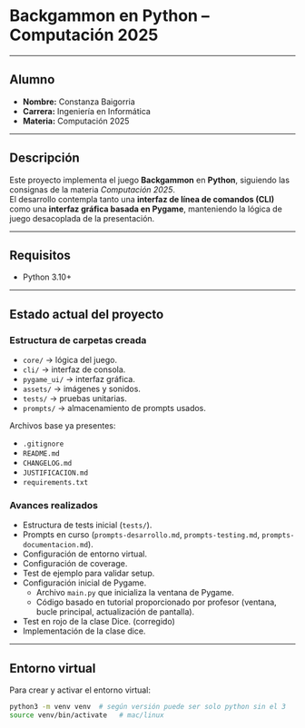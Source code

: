 # Backgammon en Python – Computación 2025 

---

## Alumno
- **Nombre:** Constanza Baigorria 
- **Carrera:** Ingeniería en Informática 
- **Materia:** Computación 2025  

---

## Descripción

Este proyecto implementa el juego **Backgammon** en **Python**, siguiendo las consignas de la materia *Computación 2025*.  
El desarrollo contempla tanto una **interfaz de línea de comandos (CLI)** como una **interfaz gráfica basada en Pygame**, manteniendo la lógica de juego desacoplada de la presentación.  

---
## Requisitos
- Python 3.10+

---

## Estado actual del proyecto

### Estructura de carpetas creada
- `core/` → lógica del juego.
- `cli/` → interfaz de consola.
- `pygame_ui/` → interfaz gráfica.
- `assets/` → imágenes y sonidos.
- `tests/` → pruebas unitarias.
- `prompts/` → almacenamiento de prompts usados.

Archivos base ya presentes:
- `.gitignore`
- `README.md`
- `CHANGELOG.md`
- `JUSTIFICACION.md`
- `requirements.txt`

### Avances realizados
- Estructura de tests inicial (`tests/`).
- Prompts en curso (`prompts-desarrollo.md`, `prompts-testing.md`, `prompts-documentacion.md`).
- Configuración de entorno virtual.
- Configuración de coverage.
- Test de ejemplo para validar setup.
- Configuración inicial de Pygame.
    - Archivo `main.py` que inicializa la ventana de Pygame.
    - Código basado en tutorial proporcionado por profesor (ventana, bucle principal, actualización de pantalla).
- Test en rojo de la clase Dice. (corregido)
- Implementación de la clase dice.
---

## Entorno virtual

Para crear y activar el entorno virtual:

```bash
python3 -m venv venv  # según versión puede ser solo python sin el 3
source venv/bin/activate   # mac/linux


